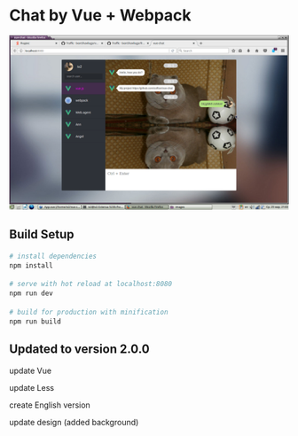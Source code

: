 # Chat by Vue + Webpack


<img width="600" src="https://github.com/IvanShavliuga/vue-chat/blob/master/intro.png">

## Build Setup

``` bash
# install dependencies
npm install

# serve with hot reload at localhost:8080
npm run dev

# build for production with minification
npm run build
```

## Updated to version 2.0.0

update Vue

update Less

create English version

update design (added background)
